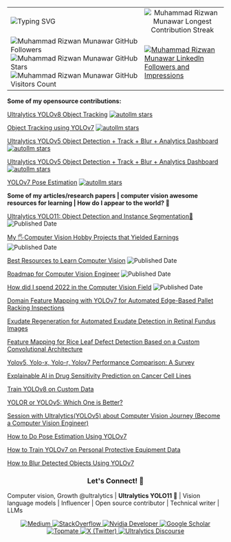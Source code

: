 <table>
  <tr>
    <td>
      <img src="https://readme-typing-svg.herokuapp.com?font=Fira+Code&weight=500&size=20&duration=2500&pause=1000&color=111F68&width=435&lines=Computer+Vision+Engineer;Open+Source+Contributor;Ultralytics+YOLO11;Always+Learning;Technical+Writer;Vision+Language+Models;Influencer;Community+Builder;Love+Engaging+with+Community;VisionAI+Consultant!" alt="Typing SVG"/>
    </td>
    <td colspan="2" align="center">
      <img src="https://streak-stats.demolab.com?user=RizwanMunawar&theme=github-compact&hide_border=true&background=FFFFFF" alt="Muhammad Rizwan Munawar Longest Contribution Streak"/>
    </td>
  </tr>
  <tr>
      <td>
        <img src="https://img.shields.io/github/followers/RizwanMunawar?label=Followers&style=social" alt="Muhammad Rizwan Munawar GitHub Followers"/>
        <img src="https://img.shields.io/github/stars/RizwanMunawar?label=Stars&style=social" alt="Muhammad Rizwan Munawar GitHub Stars"/>
        <img src="https://komarev.com/ghpvc/?username=RizwanMunawar&label=Visitors&color=brightgreen" alt="Muhammad Rizwan Munawar GitHub Visitors Count"/>
      </td>
    <td>
      <a href="https://www.linkedin.com/in/muhammadrizwanmunawar" target="_blank">
    <img src="https://img.shields.io/badge/LinkedIn-42K_Followers_10M%2B_Impressions-%230A66C2?style=for-the-badge&logo=linkedin&logoColor=white&labelColor=111E68" alt="Muhammad Rizwan Munawar LinkedIn Followers and Impressions"/>
</a>
    </td>
  </tr>
</table>

**Some of my opensource contributions:**

[Ultralytics YOLOv8 Object Tracking](https://github.com/RizwanMunawar/yolov8-object-tracking)
[![autollm stars](https://img.shields.io/github/stars/RizwanMunawar/yolov8-object-tracking?color=blueviolet)](https://github.com/RizwanMunawar/yolov8-object-tracking/stargazers)

[Object Tracking using YOLOv7](https://github.com/RizwanMunawar/yolov7-object-tracking)
[![autollm stars](https://img.shields.io/github/stars/RizwanMunawar/yolov7-object-tracking?color=blueviolet)](https://github.com/RizwanMunawar/yolov7-object-tracking/stargazers)

[Ultralytics YOLOv5 Object Detection + Track + Blur + Analytics Dashboard](https://github.com/RizwanMunawar/yolov5-object-tracking)
[![autollm stars](https://img.shields.io/github/stars/RizwanMunawar/yolov5-object-tracking?color=blueviolet)](https://github.com/RizwanMunawar/yolov5-object-tracking/stargazers)

[Ultralytics YOLOv5 Object Detection + Track + Blur + Analytics Dashboard](https://github.com/RizwanMunawar/yolov5-object-tracking)
[![autollm stars](https://img.shields.io/github/stars/RizwanMunawar/yolov5-object-tracking?color=blueviolet)](https://github.com/RizwanMunawar/yolov5-object-tracking/stargazers)

[YOLOv7 Pose Estimation](https://github.com/RizwanMunawar/yolov7-pose-estimation)
[![autollm stars](https://img.shields.io/github/stars/RizwanMunawar/yolov7-pose-estimation?color=blueviolet)](https://github.com/RizwanMunawar/yolov7-pose-estimation/stargazers)

**Some of my articles/research papers | computer vision awesome resources for learning | How do I appear to the world? 🚀**

[Ultralytics YOLO11: Object Detection and Instance Segmentation🤯](https://muhammadrizwanmunawar.medium.com/ultralytics-yolo11-object-detection-and-instance-segmentation-88ef0239a811) ![Published Date](https://img.shields.io/badge/published_Date-2024--10--27-brightgreen)

[My 🖐️Computer Vision Hobby Projects that Yielded Earnings](https://muhammadrizwanmunawar.medium.com/my-️computer-vision-hobby-projects-that-yielded-earnings-7923c9b9eead) ![Published Date](https://img.shields.io/badge/published_Date-2023--09--10-brightgreen)

[Best Resources to Learn Computer Vision](https://muhammadrizwanmunawar.medium.com/best-resources-to-learn-computer-vision-311352ed0833) ![Published Date](https://img.shields.io/badge/published_Date-2023--06--30-brightgreen)

[Roadmap for Computer Vision Engineer](https://medium.com/augmented-startups/roadmap-for-computer-vision-engineer-45167b94518c)  ![Published Date](https://img.shields.io/badge/published_Date-2022--08--07-brightgreen)

[How did I spend 2022 in the Computer Vision Field](https://www.linkedin.com/pulse/how-did-i-spend-2022-computer-vision-field-muhammad-rizwan-munawar) ![Published Date](https://img.shields.io/badge/published_Date-2022--12--20-brightgreen)

[Domain Feature Mapping with YOLOv7 for Automated Edge-Based Pallet Racking Inspections](https://www.mdpi.com/1424-8220/22/18/6927)

[Exudate Regeneration for Automated Exudate Detection in Retinal Fundus Images](https://ieeexplore.ieee.org/document/9885192)  

[Feature Mapping for Rice Leaf Defect Detection Based on a Custom Convolutional Architecture](https://www.mdpi.com/2304-8158/11/23/3914)  

[Yolov5, Yolo-x, Yolo-r, Yolov7 Performance Comparison: A Survey](https://aircconline.com/csit/papers/vol12/csit121602.pdf)  

[Explainable AI in Drug Sensitivity Prediction on Cancer Cell Lines](https://ieeexplore.ieee.org/document/9922931)  

[Train YOLOv8 on Custom Data](https://medium.com/augmented-startups/train-yolov8-on-custom-data-6d28cd348262)  

[YOLOR or YOLOv5: Which One is Better?](https://medium.com/augmented-startups/yolor-or-yolov5-which-one-is-better-2f844d35e1a1)  

[Session with Ultralytics(YOLOv5) about Computer Vision Journey (Become a Computer Vision Engineer)](https://ultralytics.com/article/Becoming-a-Computer-Vision-Engineer)  

[How to Do Pose Estimation Using YOLOv7](https://www.cameralyze.co/blog/how-to-do-pose-estimation-using-yolov7)  

[How to Train YOLOv7 on Personal Protective Equipment Data](https://www.cameralyze.co/blog/how-to-train-yolov7-on-personal-protective-equipment-data)  

[How to Blur Detected Objects Using YOLOv7](https://www.cameralyze.co/blog/how-to-blur-detected-objects-using-yolov7)  


<h3 align="center">Let's Connect! 💪</h3>

Computer vision, Growth @ultralytics | **Ultralytics YOLO11 🚀** | Vision language models | Influencer | Open source contributor | Technical writer | LLMs

<p align="center">
    <a href="https://medium.com/@muhammadrizwanmunawar" target="_blank">
        <img src="https://img.shields.io/badge/Medium-Articles-%23212121?style=flat-square&logo=medium&logoColor=white&labelColor=111E68" alt="Medium" />
    </a>
    <a href="https://stackoverflow.com/users/13109683/muhammad-rizwan-munawar" target="_blank">
        <img src="https://img.shields.io/badge/StackOverflow-Questions-%23F48024?style=flat-square&logo=stackoverflow&logoColor=white&labelColor=111E68" alt="StackOverflow" />
    </a>
    <a href="https://forums.developer.nvidia.com/u/muhammadrizwanmunawar" target="_blank">
        <img src="https://img.shields.io/badge/Nvidia_Developer-Community-%237CBF00?style=flat-square&logo=nvidia&logoColor=white&labelColor=111E68" alt="Nvidia Developer" />
    </a>
    <a href="https://scholar.google.com/citations?user=r3hkNdoAAAAJ" target="_blank">
        <img src="https://img.shields.io/badge/Google_Scholar-Research-%234285F4?style=flat-square&logo=google-scholar&logoColor=white&labelColor=111E68" alt="Google Scholar" />
    </a>
    <a href="https://topmate.io/muhammadrizwanmunawar" target="_blank">
        <img src="https://img.shields.io/badge/Topmate-Consultation-%233B82F6?style=flat-square&logo=topmate&logoColor=111E68&labelColor=111E68" alt="Topmate" />
    </a>
    <a href="https://x.com/muhammdrizwanmr" target="_blank">
        <img src="https://img.shields.io/badge/X-Follow-%231DA1F2?style=flat-square&logo=x&logoColor=white&labelColor=black" alt="X (Twitter)" />
    </a>
    <a href="https://community.ultralytics.com/u/muhammadrizwanm" target="_blank">
        <img src="https://img.shields.io/badge/Ultralytics_Discourse-Join-%23111F68?style=flat-square&logo=discourse&logoColor=white" alt="Ultralytics Discourse" />
    </a>
</p>

